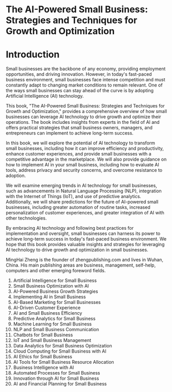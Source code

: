 # The AI-Powered Small Business: Strategies and Techniques for Growth and Optimization

# Introduction

Small businesses are the backbone of any economy, providing employment opportunities, and driving innovation. However, in today's fast-paced business environment, small businesses face intense competition and must constantly adapt to changing market conditions to remain relevant. One of the ways small businesses can stay ahead of the curve is by adopting Artificial Intelligence (AI) technology.

This book, "The AI-Powered Small Business: Strategies and Techniques for Growth and Optimization," provides a comprehensive overview of how small businesses can leverage AI technology to drive growth and optimize their operations. The book includes insights from experts in the field of AI and offers practical strategies that small business owners, managers, and entrepreneurs can implement to achieve long-term success.

In this book, we will explore the potential of AI technology to transform small businesses, including how it can improve efficiency and productivity, enhance customer experiences, and provide small businesses with a competitive advantage in the marketplace. We will also provide guidance on how to implement AI in your small business, including how to evaluate AI tools, address privacy and security concerns, and overcome resistance to adoption.

We will examine emerging trends in AI technology for small businesses, such as advancements in Natural Language Processing (NLP), integration with the Internet of Things (IoT), and use of predictive analytics. Additionally, we will share predictions for the future of AI-powered small businesses, including greater automation of routine tasks, increased personalization of customer experiences, and greater integration of AI with other technologies.

By embracing AI technology and following best practices for implementation and oversight, small businesses can harness its power to achieve long-term success in today's fast-paced business environment. We hope that this book provides valuable insights and strategies for leveraging AI technology to drive growth and optimization in small businesses.

MingHai Zheng is the founder of zhengpublishing.com and lives in Wuhan, China. His main publishing areas are business, management, self-help, computers and other emerging foreword fields.



1. Artificial Intelligence for Small Business
2. Small Business Optimization with AI
3. AI-Powered Business Growth Strategies
4. Implementing AI in Small Business
5. AI-Based Marketing for Small Businesses
6. AI-Driven Customer Experience
7. AI and Small Business Efficiency
8. Predictive Analytics for Small Business
9. Machine Learning for Small Business
10. NLP and Small Business Communication
11. Chatbots for Small Business
12. IoT and Small Business Management
13. Data Analytics for Small Business Optimization
14. Cloud Computing for Small Business with AI
15. AI Ethics for Small Business
16. AI Tools for Small Business Resource Allocation
17. Business Intelligence with AI
18. Automated Processes for Small Business
19. Innovation through AI for Small Business
20. AI and Financial Planning for Small Business

